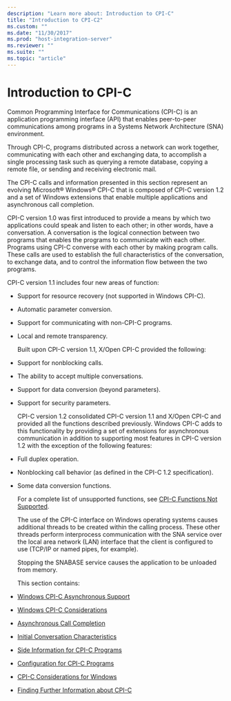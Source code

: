 ```yaml
---
description: "Learn more about: Introduction to CPI-C"
title: "Introduction to CPI-C2"
ms.custom: ""
ms.date: "11/30/2017"
ms.prod: "host-integration-server"
ms.reviewer: ""
ms.suite: ""
ms.topic: "article"
---
```

# Introduction to CPI-C
Common Programming Interface for Communications (CPI-C) is an application programming interface (API) that enables peer-to-peer communications among programs in a Systems Network Architecture (SNA) environment.  

 Through CPI-C, programs distributed across a network can work together, communicating with each other and exchanging data, to accomplish a single processing task such as querying a remote database, copying a remote file, or sending and receiving electronic mail.  

 The CPI-C calls and information presented in this section represent an evolving Microsoft® Windows® CPI-C that is composed of CPI-C version 1.2 and a set of Windows extensions that enable multiple applications and asynchronous call completion.  

 CPI-C version 1.0 was first introduced to provide a means by which two applications could speak and listen to each other; in other words, have a conversation. A conversation is the logical connection between two programs that enables the programs to communicate with each other. Programs using CPI-C converse with each other by making program calls. These calls are used to establish the full characteristics of the conversation, to exchange data, and to control the information flow between the two programs.  

 CPI-C version 1.1 includes four new areas of function:  

- Support for resource recovery (not supported in Windows CPI-C).  

- Automatic parameter conversion.  

- Support for communicating with non-CPI-C programs.  

- Local and remote transparency.  

  Built upon CPI-C version 1.1, X/Open CPI-C provided the following:  

- Support for nonblocking calls.  

- The ability to accept multiple conversations.  

- Support for data conversion (beyond parameters).  

- Support for security parameters.  

  CPI-C version 1.2 consolidated CPI-C version 1.1 and X/Open CPI-C and provided all the functions described previously. Windows CPI-C adds to this functionality by providing a set of extensions for asynchronous communication in addition to supporting most features in CPI-C version 1.2 with the exception of the following features:  

- Full duplex operation.  

- Nonblocking call behavior (as defined in the CPI-C 1.2 specification).  

- Some data conversion functions.  

  For a complete list of unsupported functions, see [CPI-C Functions Not Supported](./cpi-c-functions-not-supported-cpi-c-1.md).  

  The use of the CPI-C interface on Windows operating systems causes additional threads to be created within the calling process. These other threads perform interprocess communication with the SNA service over the local area network (LAN) interface that the client is configured to use (TCP/IP or named pipes, for example).  

  Stopping the SNABASE service causes the application to be unloaded from memory.  

  This section contains:  

- [Windows CPI-C Asynchronous Support](../core/windows-cpi-c-asynchronous-support1.md)  

- [Windows CPI-C Considerations](../core/windows-cpi-c-considerations1.md)  

- [Asynchronous Call Completion](../core/asynchronous-call-completion1.md)  

- [Initial Conversation Characteristics](../core/initial-conversation-characteristics1.md)  

- [Side Information for CPI-C Programs](../core/side-information-for-cpi-c-programs1.md)  

- [Configuration for CPI-C Programs](../core/configuration-for-cpi-c-programs1.md)  

- [CPI-C Considerations for Windows](../core/cpi-c-considerations-for-windows2.md)  

- [Finding Further Information about CPI-C](../core/finding-further-information-about-cpi-c2.md)
